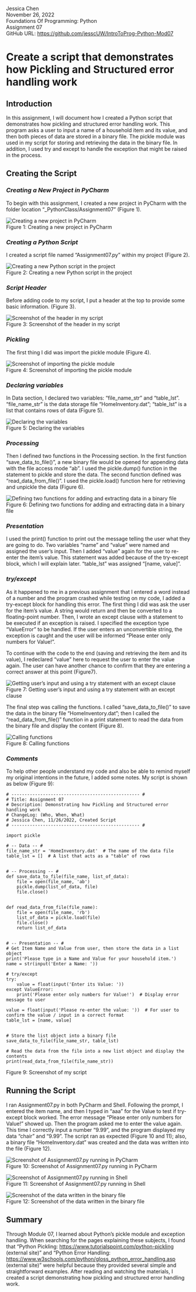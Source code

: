 Jessica Chen  
November 26, 2022  
Foundations Of Programming: Python   
Assignment 07  
GitHub URL: https://github.com/jesscUW/IntroToProg-Python-Mod07  
  
# **Create a script that demonstrates how Pickling and Structured error handling work**  
  
## **Introduction**  
In this assignment, I will document how I created a Python script that demonstrates how pickling and structured error handling work. This program asks a user to input a name of a household item and its value, and then both pieces of data are stored in a binary file. The pickle module was used in my script for storing and retrieving the data in the binary file. In addition, I used try and except to handle the exception that might be raised in the process.  
  
## **Creating the Script**  
### *Creating a New Project in PyCharm*  
To begin with this assignment, I created a new project in PyCharm with the folder location “_PythonClass/Assignment07” (Figure 1).
  
![Creating a new project in PyCharm](https://jesscuw.github.io/IntroToProg-Python-Mod07/Figure1.png "Creating a new project in PyCharm")  
Figure 1: Creating a new project in PyCharm  
  
### *Creating a Python Script*  
I created a script file named “Assignment07.py” within my project (Figure 2).  
  
![Creating a new Python script in the project](https://jesscuw.github.io/IntroToProg-Python-Mod07/Figure2.png "Creating a new Python script in the project")  
Figure 2: Creating a new Python script in the project  
  
### *Script Header*  
Before adding code to my script, I put a header at the top to provide some basic information. (Figure 3).  
  
![Screenshot of the header in my script](https://jesscuw.github.io/IntroToProg-Python-Mod07/Figure3.png "Screenshot of the header in my script")  
Figure 3: Screenshot of the header in my script  
  
### *Pickling*  
The first thing I did was import the pickle module (Figure 4).  
  
![Screenshot of importing the pickle module](https://jesscuw.github.io/IntroToProg-Python-Mod07/Figure4.png "Screenshot of importing the pickle module")  
Figure 4: Screenshot of importing the pickle module  
  
### *Declaring variables*  
In Data section, I declared two variables: “file_name_str” and “table_lst”. “file_name_str” is the data storage file “HomeInventory.dat”; “table_lst” is a list that contains rows of data (Figure 5).  
  
![Declaring the variables](https://jesscuw.github.io/IntroToProg-Python-Mod07/Figure5.png "Declaring the variables")  
Figure 5: Declaring the variables  
  
### *Processing*  
Then I defined two functions in the Processing section. In the first function “save_data_to_file()”, a new binary file would be opened for appending data with the file access mode “ab”. I used the pickle.dump() function in the statement to pickle and store the data. The second function defined was “read_data_from_file()”. I used the pickle.load() function here for retrieving and unpickle the data (Figure 6).  
  
![Defining two functions for adding and extracting data in a binary file](https://jesscuw.github.io/IntroToProg-Python-Mod07/Figure6.png "Defining two functions for adding and extracting data in a binary file")  
Figure 6: Defining two functions for adding and extracting data in a binary file  
  
### *Presentation*  
I used the print() function to print out the message telling the user what they are going to do. Two variables “name” and “value” were named and assigned the user’s input. Then I added “value” again for the user to re-enter the item’s value. This statement was added because of the try-except block, which I will explain later. “table_lst” was assigned “[name, value]”.  
  
### *try/except*  
As it happened to me in a previous assignment that I entered a word instead of a number and the program crashed while testing on my code, I added a try-except block for handling this error. The first thing I did was ask the user for the item’s value. A string would return and then be converted to a floating-point number. Then, I wrote an except clause with a statement to be executed if an exception is raised. I specified the exception type “ValueError” to be handled. If the user enters an unconvertible string, the exception is caught and the user will be informed “Please enter only numbers for Value!”.  
  
To continue with the code to the end (saving and retrieving the item and its value), I redeclared “value” here to request the user to enter the value again. The user can have another chance to confirm that they are entering a correct answer at this point (Figure7).  
  
![Getting user’s input and using a try statement with an except clause](https://jesscuw.github.io/IntroToProg-Python-Mod07/Figure7.png "Getting user’s input and using a try statement with an except clause")  
Figure 7: Getting user’s input and using a try statement with an except clause  
  
The final step was calling the functions. I called “save_data_to_file()” to save the data in the binary file “HomeInventory.dat”; then I called the “read_data_from_file()” function in a print statement to read the data from the binary file and display the content (Figure 8).  
  
![Calling functions](https://jesscuw.github.io/IntroToProg-Python-Mod07/Figure8.png "Calling functions")  
Figure 8: Calling functions  
  
### *Comments*  
To help other people understand my code and also be able to remind myself my original intentions in the future, I added some notes. My script is shown as below (Figure 9):  
```
# ------------------------------------------------- #
# Title: Assignment 07
# Description: Demonstrating how Pickling and Structured error handling work
# ChangeLog: (Who, When, What)
# Jessica Chen, 11/26/2022, Created Script
# ------------------------------------------------- #

import pickle

# -- Data -- #
file_name_str = 'HomeInventory.dat'  # The name of the data file
table_lst = []  # A list that acts as a "table" of rows


# -- Processing -- #
def save_data_to_file(file_name, list_of_data):
    file = open(file_name, 'ab')
    pickle.dump(list_of_data, file)
    file.close()


def read_data_from_file(file_name):
    file = open(file_name, 'rb')
    list_of_data = pickle.load(file)
    file.close()
    return list_of_data


# -- Presentation -- #
# Get Item Name and Value from user, then store the data in a list object
print('Please type in a Name and Value for your household item.')
name = str(input('Enter a Name: '))

# try/except
try:
    value = float(input('Enter its Value: '))
except ValueError:
    print('Please enter only numbers for Value!')  # Display error message to user

value = float(input('Please re-enter the value: '))  # For user to confirm the value / input in a correct format
table_lst = [name, value]


# Store the list object into a binary file
save_data_to_file(file_name_str, table_lst)

# Read the data from the file into a new list object and display the contents
print(read_data_from_file(file_name_str))

```  
Figure 9: Screenshot of my script  
  
## **Running the Script**  
I ran Assignment07.py in both PyCharm and Shell. Following the prompt, I entered the item name, and then I typed in “aaa” for the Value to test if try-except block worked. The error message “Please enter only numbers for Value!” showed up. Then the program asked me to enter the value again. This time I correctly input a number “9.99”, and the program displayed my data “chair” and “9.99”. The script ran as expected (Figure 10 and 11); also, a binary file “HomeInventory.dat” was created and the data was written into the file (Figure 12).  
  
![Screenshot of Assignment07.py running in PyCharm](https://jesscuw.github.io/IntroToProg-Python-Mod07/Figure10.png "Screenshot of Assignment07.py running in PyCharm")  
Figure 10: Screenshot of Assignment07.py running in PyCharm  
  
![Screenshot of Assignment07.py running in Shell](https://jesscuw.github.io/IntroToProg-Python-Mod07/Figure11.png "Screenshot of Assignment07.py running in Shell")  
Figure 11: Screenshot of Assignment07.py running in Shell  
  
![Screenshot of the data written in the binary file](https://jesscuw.github.io/IntroToProg-Python-Mod07/Figure12.png "Screenshot of the data written in the binary file")  
Figure 12: Screenshot of the data written in the binary file  
  
## **Summary**  
Through Module 07, I learned about Python’s pickle module and exception handling. When searching for the pages explaining these subjects, I found that “Python Pickling: https://www.tutorialspoint.com/python-pickling (external site)” and “Python Error Handling: https://www.w3schools.com/python/gloss_python_error_handling.asp (external site)” were helpful because they provided several simple and straightforward examples. After reading and watching the materials, I created a script demonstrating how pickling and structured error handling work.  
  
  
  
